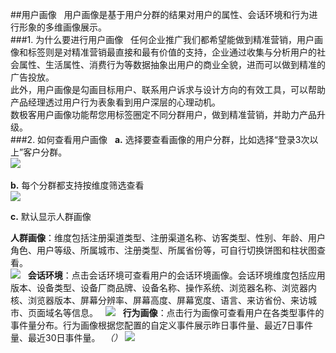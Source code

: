 ##用户画像  
用户画像是基于用户分群的结果对用户的属性、会话环境和行为进行形象的多维画像展示。  
###1. 为什么要进行用户画像  
任何企业推广我们都希望能做到精准营销，用户画像和标签则是对精准营销最直接和最有价值的支持，企业通过收集与分析用户的社会属性、生活属性、消费行为等数据抽象出用户的商业全貌，进而可以做到精准的广告投放。  
此外，用户画像是勾画目标用户、联系用户诉求与设计方向的有效工具，可以帮助产品经理透过用户行为表象看到用户深层的心理动机。  
数极客用户画像功能帮您用标签圈定不同分群用户，做到精准营销，并助力产品升级。  
###2. 如何查看用户画像  
**a.**	选择要查看画像的用户分群，比如选择“登录3次以上”客户分群。  
![](http://www.shujike.com/docsimg/用户画像1.jpg)  

**b.** 每个分群都支持按维度筛选查看  
![](http://www.shujike.com/docsimg/用户画像2.jpg)   

**c.** 默认显示人群画像  

**人群画像**：维度包括注册渠道类型、注册渠道名称、访客类型、性别、年龄、用户角色、用户等级、所属城市、注册类型、所属省份等，可自行切换饼图和柱状图查看。  
![](http://www.shujike.com/docsimg/用户画像3.jpg)  
**会话环境**：点击会话环境可查看用户的会话环境画像。会话环境维度包括应用版本、设备类型、设备厂商品牌、设备名称、操作系统、浏览器名称、浏览器内核、浏览器版本、屏幕分辨率、屏幕高度、屏幕宽度、语言、来访省份、来访城市、页面域名等信息。   
![](http://www.shujike.com/docsimg/用户画像4.jpg)  
**行为画像**：点击行为画像可查看用户在各类型事件的事件量分布。行为画像根据您配置的自定义事件展示昨日事件量、最近7日事件量、最近30日事件量。  *（）*
![](http://www.shujike.com/docsimg/用户画像5.jpg)  

